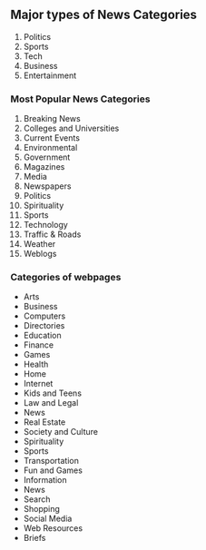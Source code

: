 ## Major types of News Categories

1. Politics
2. Sports
3. Tech
4. Business
5. Entertainment

### Most Popular News Categories

1. Breaking News
2. Colleges and Universities
3. Current Events
4. Environmental
5. Government
6. Magazines
7. Media
8. Newspapers
9. Politics
10. Spirituality
11. Sports
12. Technology
13. Traffic & Roads
14. Weather
15. Weblogs

### Categories of webpages

- Arts
- Business
- Computers
- Directories
- Education
- Finance
- Games
- Health
- Home
- Internet
- Kids and Teens
- Law and Legal
- News
- Real Estate
- Society and Culture
- Spirituality
- Sports
- Transportation
- Fun and Games
- Information
- News
- Search
- Shopping
- Social Media
- Web Resources
- Briefs
